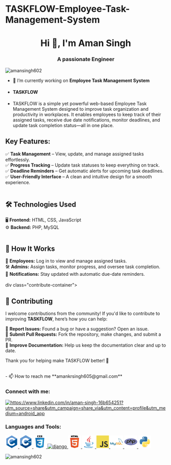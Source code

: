 # TASKFLOW-Employee-Task-Management-System<h1 align="center">Hi 👋, I'm Aman Singh</h1>
<h3 align="center">A passionate Engineer</h3>

<p align="left"> <img src="https://komarev.com/ghpvc/?username=amansingh602&label=Profile%20views&color=0e75b6&style=flat" alt="amansingh602" /> </p>

- 🔭 I’m currently working on **Employee Task Management System**

- <h4>TASKFLOW</h4>
- <p>TASKFLOW is a simple yet powerful web-based Employee Task Management System designed to improve task organization and productivity in workplaces. It enables employees to keep track of their assigned tasks, receive due date notifications, monitor deadlines, and update task completion status—all in one place.</p>

<h2>Key Features:</h2>
<div class="feature">
            <span class="feature-icon">✅</span>
            <span><strong>Task Management</strong> – View, update, and manage assigned tasks effortlessly.</span>
        </div>
        <div class="feature">
            <span class="feature-icon">✅</span>
            <span><strong>Progress Tracking</strong> – Update task statuses to keep everything on track.</span>
        </div>
        <div class="feature">
            <span class="feature-icon">✅</span>
            <span><strong>Deadline Reminders</strong> – Get automatic alerts for upcoming task deadlines.</span>
        </div>
        <div class="feature">
            <span class="feature-icon">✅</span>
            <span><strong>User-Friendly Interface</strong> – A clean and intuitive design for a smooth experience.</span>
        </div>
    </div>
    <br>
    <div class="tech-container">
        <h2 class="tech-title">🛠 Technologies Used</h2>
        <div class="tech-item">
            <span class="tech-icon">🖥️</span>
            <span><strong>Frontend:</strong> HTML, CSS, JavaScript</span>
        </div>
        <div class="tech-item">
            <span class="tech-icon">⚙️</span>
            <span><strong>Backend:</strong> PHP, MySQL</span>
        </div>
    </div>
    <br>
<div class="how-it-works-container">
        <h2 class="section-title">📌 How It Works</h2>
        <div class="step">
            <span class="step-icon">👤</span>
            <span><strong>Employees:</strong> Log in to view and manage assigned tasks.</span>
        </div>
        <div class="step">
            <span class="step-icon">🛠️</span>
            <span><strong>Admins:</strong> Assign tasks, monitor progress, and oversee task completion.</span>
        </div>
        <div class="step">
            <span class="step-icon">🔔</span>
            <span><strong>Notifications:</strong> Stay updated with automatic due-date reminders.</span>
        </div>
    </div>
    <br>
    div class="contribute-container">
        <h2 class="section-title">🤝 Contributing</h2>
        <p class="contribute-text">
            I welcome contributions from the community! If you'd like to contribute to improving <strong>TASKFLOW</strong>, here’s how you can help:
        </p>
        <div class="step">
            <span class="step-icon">📌</span>
            <span><strong>Report Issues:</strong> Found a bug or have a suggestion? Open an issue.</span>
        </div>
        <div class="step">
            <span class="step-icon">🔧</span>
            <span><strong>Submit Pull Requests:</strong> Fork the repository, make changes, and submit a PR.</span>
        </div>
        <div class="step">
            <span class="step-icon">📖</span>
            <span><strong>Improve Documentation:</strong> Help us keep the documentation clear and up to date.</span>
        </div>
        <p class="contribute-text">
            Thank you for helping make TASKFLOW better! 🚀
        </p>
    </div>

<br>
- 📫 How to reach me **amankrsingh605@gmail.com**

<h3 align="left">Connect with me:</h3>
<p align="left">
<a href="https://linkedin.com/in/https://www.linkedin.com/in/aman-singh-16b654251?utm_source=share&utm_campaign=share_via&utm_content=profile&utm_medium=android_app" target="blank"><img align="center" src="https://raw.githubusercontent.com/rahuldkjain/github-profile-readme-generator/master/src/images/icons/Social/linked-in-alt.svg" alt="https://www.linkedin.com/in/aman-singh-16b654251?utm_source=share&utm_campaign=share_via&utm_content=profile&utm_medium=android_app" height="30" width="40" /></a>
</p>

<h3 align="left">Languages and Tools:</h3>
<p align="left"> <a href="https://www.cprogramming.com/" target="_blank" rel="noreferrer"> <img src="https://raw.githubusercontent.com/devicons/devicon/master/icons/c/c-original.svg" alt="c" width="40" height="40"/> </a> <a href="https://www.w3schools.com/cpp/" target="_blank" rel="noreferrer"> <img src="https://raw.githubusercontent.com/devicons/devicon/master/icons/cplusplus/cplusplus-original.svg" alt="cplusplus" width="40" height="40"/> </a> <a href="https://www.w3schools.com/css/" target="_blank" rel="noreferrer"> <img src="https://raw.githubusercontent.com/devicons/devicon/master/icons/css3/css3-original-wordmark.svg" alt="css3" width="40" height="40"/> </a> <a href="https://www.djangoproject.com/" target="_blank" rel="noreferrer"> <img src="https://cdn.worldvectorlogo.com/logos/django.svg" alt="django" width="40" height="40"/> </a> <a href="https://www.w3.org/html/" target="_blank" rel="noreferrer"> <img src="https://raw.githubusercontent.com/devicons/devicon/master/icons/html5/html5-original-wordmark.svg" alt="html5" width="40" height="40"/> </a> <a href="https://www.java.com" target="_blank" rel="noreferrer"> <img src="https://raw.githubusercontent.com/devicons/devicon/master/icons/java/java-original.svg" alt="java" width="40" height="40"/> </a> <a href="https://developer.mozilla.org/en-US/docs/Web/JavaScript" target="_blank" rel="noreferrer"> <img src="https://raw.githubusercontent.com/devicons/devicon/master/icons/javascript/javascript-original.svg" alt="javascript" width="40" height="40"/> </a> <a href="https://www.mysql.com/" target="_blank" rel="noreferrer"> <img src="https://raw.githubusercontent.com/devicons/devicon/master/icons/mysql/mysql-original-wordmark.svg" alt="mysql" width="40" height="40"/> </a> <a href="https://www.php.net" target="_blank" rel="noreferrer"> <img src="https://raw.githubusercontent.com/devicons/devicon/master/icons/php/php-original.svg" alt="php" width="40" height="40"/> </a> <a href="https://www.python.org" target="_blank" rel="noreferrer"> <img src="https://raw.githubusercontent.com/devicons/devicon/master/icons/python/python-original.svg" alt="python" width="40" height="40"/> </a> </p>

<p><img align="center" src="https://github-readme-stats.vercel.app/api/top-langs?username=amansingh602&show_icons=true&locale=en&layout=compact" alt="amansingh602" /></p>
